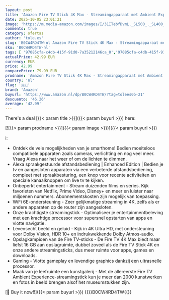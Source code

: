 ```yaml
---
layout: post
title: 'Amazon Fire TV Stick 4K Max - Streamingapparaat met Ambient Experience en Wi-Fi 6E-ondersteuning  Internationale versie '
date: 2025-10-05 23:01:21
image: 'https://m.media-amazon.com/images/I/31ITebfDvmL._SL500_._SL400_.jpg'
comments: true
category: ofertas
author: 'tole.es'
slug: 'B0CW4RD4TW-nl Amazon Fire TV Stick 4K Max - Streamingapparaat met...'
sku: 'B0CW4RD4TW-nl'
tags: [ '97085cfa-c4db-415f-91d0-7a35212146ca_0','97085cfa-c4db-415f-91d0-7a35212146ca_301','Amazon-apparaten','Amazon-apparaten & accessoires','Arborist Merchandising Root','Draadloze muzieksystemen','Elektronica','Fire TV','Fire TV Stick 4K Max ROW','Producten voor audio & home cinema','Self Service','Special Features Stores','Streaming-mediaspelers','Streamingapparaten','amazon','🇳🇱', ]
actualPrice: 42.99 EUR
currency: EUR
price: 42.99
comparePrice: 79.99 EUR
prodname: 'Amazon Fire TV Stick 4K Max - Streamingapparaat met Ambient Experience en Wi-Fi 6E-ondersteuning  Internationale versie '
country: 'nl'
flag: '🇳🇱'
brand: 'Amazon'
buyurl: 'https://www.amazon.nl/dp/B0CW4RD4TW/?tag=tolees0b-21'
descuento: '46.26'
average: '42.99'
---
```


There's a deal [{{< param title >}}]({{< param buyurl >}})  here:

[![{{< param prodname >}}]({{< param image >}})]({{< param buyurl >}})

ℹ️:

- Ontdek de vele mogelijkheden van je smarthome! Bedien moeiteloos compatibele apparaten zoals cameras, verlichting en nog veel meer. Vraag Alexa naar het weer of om de lichten te dimmen.
- Alexa spraakgestuurde afstandsbediening | Enhanced Edition | Bedien je tv en aangesloten apparaten via een verbeterde afstandsbediening, compleet met spraakbesturing, een knop voor recente activiteiten en speciale kanaalknoppen om live tv te kijken.
- Onbeperkt entertainment - Stream duizenden films en series. Kijk favorieten van Netflix, Prime Video, Disney+ en meer en luister naar miljoenen nummers. Abonnementskosten zijn mogelijk van toepassing.
- WiFi 6E-ondersteuning - Zeer gelijkmatige streaming in 4K, zelfs als er andere apparaten op de router zijn aangesloten.
- Onze krachtigste streamingstick - Optimaliseer je entertainmentbeleving met een krachtige processor voor supersnel opstarten van apps en vlotte navigatie.
- Levensecht beeld en geluid - Kijk in 4K Ultra HD, met ondersteuning voor Dolby Vision, HDR 10+ en indrukwekkende Dolby Atmos-audio.
- Opslagkampioen van de Fire TV-sticks - De Fire TV 4K Max biedt maar liefst 16 GB aan opslagruimte, dubbel zoveel als de Fire TV Stick 4K en onze andere streamingsticks, dus meer ruimte voor apps, games en downloads.
- Gaming - Vlotte gameplay en levendige graphics dankzij een ultrasnelle processor.
- Maak van je leefruimte een kunstgalerij - Met de allereerste Fire TV Ambient Experience-streamingstick kun je meer dan 2000 kunstwerken en fotos in beeld brengen alsof het museumstukken zijn.

[🛒 Buy it now!!]({{< param buyurl >}})
{{<world>}}B0CW4RD4TW{{</world>}}
